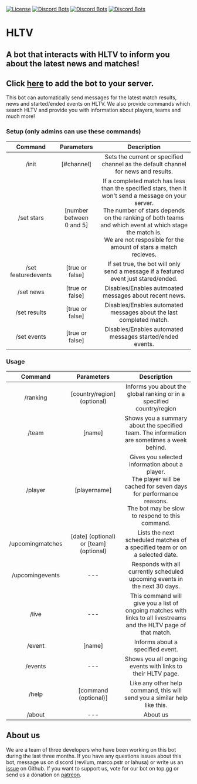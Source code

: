 [![License](https://i.creativecommons.org/l/by-nc/4.0/88x31.png)](http://creativecommons.org/licenses/by-nc/4.0/)
[![Discord Bots](https://top.gg/api/widget/status/807182830752628766.svg)](https://top.gg/bot/807182830752628766)
[![Discord Bots](https://top.gg/api/widget/servers/807182830752628766.svg)](https://top.gg/bot/807182830752628766)
[![Discord Bots](https://top.gg/api/widget/upvotes/807182830752628766.svg)](https://top.gg/bot/807182830752628766)
# HLTV
## A bot that interacts with HLTV to inform you about the latest news and matches!
## Click [here](https://discord.com/api/oauth2/authorize?client_id=807182830752628766&permissions=536922112&scope=bot) to add the bot to your server.
This bot can automatically send messages for the latest match results, news and started/ended events on HLTV.
We also provide commands which search HLTV and provide you with information about players, teams and much more!
### Setup (only admins can use these commands)
| Command | Parameters | Description |
|:-:|:-:|:-:|
| /init | [#channel] | Sets the current or specified channel as the default channel for news and results. |
| /set stars | [number between <br /> 0 and 5] | If a completed match has less than the specified stars, then it won't send a message on your server. <br /> The number of stars depends on the ranking of both teams and which event at which stage the match is. <br /> We are not resposible for the amount of stars a match recieves. |
| /set featuredevents | [true or false] | If set true, the bot will only send a message if a featured event just stared/ended. |
| /set news | [true or false] | Disables/Enables autmoated messages about recent news.|
| /set results | [true or false] | Disables/Enables automated messages about the last completed match.|
| /set events | [true or false] | Disables/Enables automated messages started/ended events.|
### Usage
| Command | Parameters | Description |
|:-:|:-:|:-:|
| /ranking | [country/region] (optional) | Informs you about the global ranking or in a specified country/region |
| /team | [name] | Shows you a summary about the specified team. The information are sometimes a week behind.|
| /player | [playername] | Gives you selected information about a player. <br /> The player will be cached for seven days for performance reasons. <br /> The bot may be slow to respond to this command.|
| /upcomingmatches | [date] (optional) or [team] (optional)| Lists the next scheduled matches of a specified team or on a selected date. |
| /upcomingevents | --- | Responds with all currently scheduled upcoming events in the next 30 days. |
| /live | --- | This command will give you a list of ongoing matches with links to all livestreams and the HLTV page of that match. |
| /event | [name] | Informs about a specified event.|
| /events | --- | Shows you all ongoing events with links to their HLTV page. |
| /help | [command (optional)] | Like any other help command, this will send you a similar help like this. |
| /about | --- | About us |
## About us
We are a team of three developers who have been working on this bot during the last three months.
If you have any questions issues about this bot, message us on discord (revilum, marco.pstr
 or lahusa) or write us an [issue](https://github.com/Zsunamy/HLTVDiscordBridge/issues) on Github. If you want to support us, vote for our bot on top.gg or send us a donation on [patreon](https://www.patreon.com/zsunamy).
